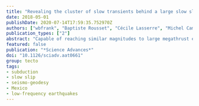 ```yaml
---
title: "Revealing the cluster of slow transients behind a large slow slip event"
date: 2018-05-01
publishDate: 2020-07-14T17:59:35.752970Z
authors: ["wbfrank", "Baptiste Rousset", "Cécile Lasserre", "Michel Campillo"]
publication_types: ["2"]
abstract: "Capable of reaching similar magnitudes to large megathrust earthquakes [$M_w$ (moment magnitude) $>$ 7], slow slip events play a major role in accommodating tectonic motion on plate boundaries through predominantly aseismic rupture. We demonstrate here that large slow slip events are a cluster of short-duration slow transients. Using a dense catalog of low-frequency earthquakes as a guide, we investigate the $M_w$ 7.5 slow slip event that occurred in 2006 along the subduction interface 40 km beneath Guerrero, Mexico. We show that while the long-period surface displacement, as recorded by Global Positioning System, suggests a 6-month duration, the motion in the direction of tectonic release only sporadically occurs over 55 days, and its surface signature is attenuated by rapid relocking of the plate interface. Our proposed description of slow slip as a cluster of slow transients forces us to re-evaluate our understanding of the physics and scaling of slow earthquakes."
featured: false
publication: "*Science Advances*"
doi: "10.1126/sciadv.aat0661"
group: tecto
tags:
- subduction
- slow slip
- seismo-geodesy
- Mexico
- low-frequency earthquakes
---
```


